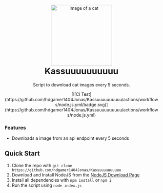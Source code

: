 <p align="center" style="margin-bottom: 0px !important;">
  <img width="200" src="https://cdn.nekos.life/neko/neko_126.png" alt="Image of a cat" align="center">
</p>
<h1 align="center" style="margin-top: 0px;">Kassuuuuuuuuuu</h1>

<p align="center" >Script to download cat images every 5 seconds.</p>

<div align="center">
  [![CI Test](https://github.com/hdgamer1404Jonas/Kassuuuuuuuuuu/actions/workflows/node.js.yml/badge.svg)](https://github.com/hdgamer1404Jonas/Kassuuuuuuuuuu/actions/workflows/node.js.yml)
</div>


### Features

- Downloads a image from an api endpoint every 5 seconds

 ## Quick Start

1. Clone the repo with `git clone https://github.com/hdgamer1404Jonas/Kassuuuuuuuuuu`
2. Download and Install NodeJS from the [NodeJS Download Page](https://nodejs.org/en/download/)
3. Install all dependencies with `npm install` or `npm i`
4. Run the script using `node index.js`
